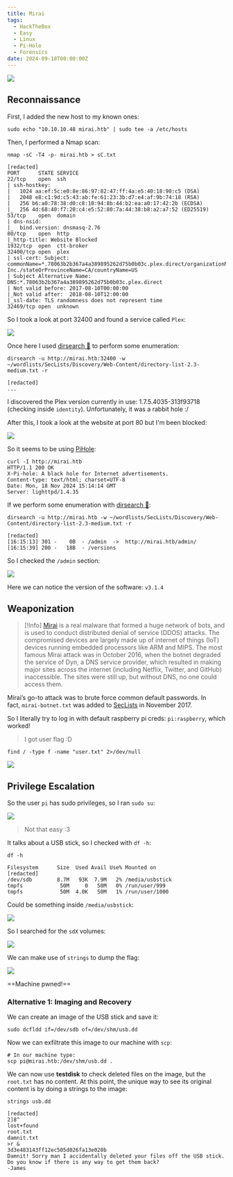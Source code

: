 ```yaml
---
title: Mirai
tags:
  - HackTheBox
  - Easy
  - Linux
  - Pi-Hole
  - Forensics
date: 2024-09-18T00:00:00Z
---
```

![](Pasted%20image%2020241118155004.png)

## Reconnaissance

First, I added the new host to my known ones:

```shell
sudo echo "10.10.10.48 mirai.htb" | sudo tee -a /etc/hosts
```

Then, I performed a Nmap scan:

```shell
nmap -sC -T4 -p- mirai.htb > sC.txt

[redacted]
PORT      STATE SERVICE
22/tcp    open  ssh
| ssh-hostkey: 
|   1024 aa:ef:5c:e0:8e:86:97:82:47:ff:4a:e5:40:18:90:c5 (DSA)
|   2048 e8:c1:9d:c5:43:ab:fe:61:23:3b:d7:e4:af:9b:74:18 (RSA)
|   256 b6:a0:78:38:d0:c8:10:94:8b:44:b2:ea:a0:17:42:2b (ECDSA)
|_  256 4d:68:40:f7:20:c4:e5:52:80:7a:44:38:b8:a2:a7:52 (ED25519)
53/tcp    open  domain
| dns-nsid: 
|_  bind.version: dnsmasq-2.76
80/tcp    open  http
|_http-title: Website Blocked
1932/tcp  open  ctt-broker
32400/tcp open  plex
| ssl-cert: Subject: commonName=*.78063b2b367a4a389895262d75b0b03c.plex.direct/organizationName=Plex, Inc./stateOrProvinceName=CA/countryName=US
| Subject Alternative Name: DNS:*.78063b2b367a4a389895262d75b0b03c.plex.direct
| Not valid before: 2017-08-10T00:00:00
|_Not valid after:  2018-08-10T12:00:00
|_ssl-date: TLS randomness does not represent time
32469/tcp open  unknown
```

So I took a look at port 32400 and found a service called `Plex`:

![](Pasted%20image%2020241118155750.png)

Once here I used [dirsearch 📁](dirsearch.md) to perform some enumeration:

```shell
dirsearch -u http://mirai.htb:32400 -w ~/wordlists/SecLists/Discovery/Web-Content/directory-list-2.3-medium.txt -r

[redacted]
...
```

I discovered the Plex version currently in use: 1.7.5.4035-313f93718 (checking inside `identity`). Unfortunately, it was a rabbit hole :/

After this, I took a look at the website at port 80 but I'm been blocked:

![](Pasted%20image%2020241118155655.png)

So it seems to be using [PiHole](https://pi-hole.net/):

```shell
curl -I http://mirai.htb
HTTP/1.1 200 OK
X-Pi-hole: A black hole for Internet advertisements.
Content-type: text/html; charset=UTF-8
Date: Mon, 18 Nov 2024 15:14:14 GMT
Server: lighttpd/1.4.35
```

If we perform some enumeration with [dirsearch 📁](dirsearch.md):

```shell
dirsearch -u http://mirai.htb -w ~/wordlists/SecLists/Discovery/Web-Content/directory-list-2.3-medium.txt -r

[redacted]
[16:15:13] 301 -    0B  - /admin  ->  http://mirai.htb/admin/
[16:15:39] 200 -   18B  - /versions 
```

So I checked the `/admin` section:

![](Pasted%20image%2020241118161818.png)

Here we can notice the version of the software: `v3.1.4`

## Weaponization

>[!Info]
>[Mirai](https://en.wikipedia.org/wiki/Mirai_(malware)) is a real malware that formed a huge network of bots, and is used to conduct distributed denial of service (DDOS) attacks. The compromised devices are largely made up of internet of things (IoT) devices running embedded processors like ARM and MIPS. The most famous Mirai attack was in October 2016, when the botnet degraded the service of Dyn, a DNS service provider, which resulted in making major sites across the internet (including Netflix, Twitter, and GitHub) inaccessible. The sites were still up, but without DNS, no one could access them.
>
Mirai’s go-to attack was to brute force common default passwords. In fact, `mirai-botnet.txt` was added to [SecLists](https://github.com/danielmiessler/SecLists/blob/master/Passwords/Malware/mirai-botnet.txt) in November 2017.

So I literally try to log in with default raspberry pi creds: `pi:raspberry`, which worked!

> I got user flag :D

```shell
find / -type f -name "user.txt" 2>/dev/null
```

![](Pasted%20image%2020241118162607.png)

## Privilege Escalation

So the user `pi` has sudo privileges, so I ran `sudo su`:

![](Pasted%20image%2020241118163347.png)

> Not that easy :3

It talks about a USB stick, so I checked with `df -h`:

```shell
df -h

Filesystem      Size  Used Avail Use% Mounted on
[redacted]
/dev/sdb        8.7M   93K  7.9M   2% /media/usbstick
tmpfs            50M     0   50M   0% /run/user/999
tmpfs            50M  4.0K   50M   1% /run/user/1000
```

Could be something inside `/media/usbstick`:

![](Pasted%20image%2020241118163754.png)

So I searched for the `sdX` volumes:

![](Pasted%20image%2020241118163916.png)

We can make use of `strings` to dump the flag:

![](Pasted%20image%2020241118164010.png)

==Machine pwned!==

### Alternative 1: Imaging and Recovery

We can create an image of the USB stick and save it:

```shell
sudo dcfldd if=/dev/sdb of=/dev/shm/usb.dd
```

Now we can exfiltrate this image to our machine with `scp`:

```shell
# In our machine type:
scp pi@mirai.htb:/dev/shm/usb.dd .
```

We can now use **testdisk** to check deleted files on the image, but the `root.txt` has no content. At this point, the unique way to see its original content is by doing a strings to the image:

```shell
strings usb.dd

[redacted]
2]8^
lost+found
root.txt
damnit.txt
>r &
3d3e483143ff12ec505d026fa13e020b
Damnit! Sorry man I accidentally deleted your files off the USB stick.
Do you know if there is any way to get them back?
-James
```

